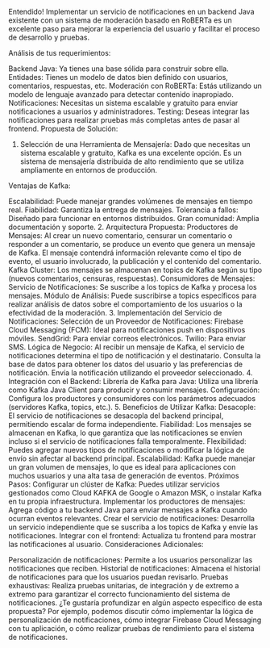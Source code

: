 Entendido! Implementar un servicio de notificaciones en un backend Java existente con un sistema de moderación basado en RoBERTa es un excelente paso para mejorar la experiencia del usuario y facilitar el proceso de desarrollo y pruebas.

Análisis de tus requerimientos:

Backend Java: Ya tienes una base sólida para construir sobre ella.
Entidades: Tienes un modelo de datos bien definido con usuarios, comentarios, respuestas, etc.
Moderación con RoBERTa: Estás utilizando un modelo de lenguaje avanzado para detectar contenido inapropiado.
Notificaciones: Necesitas un sistema escalable y gratuito para enviar notificaciones a usuarios y administradores.
Testing: Deseas integrar las notificaciones para realizar pruebas más completas antes de pasar al frontend.
Propuesta de Solución:

1. Selección de una Herramienta de Mensajería:
Dado que necesitas un sistema escalable y gratuito, Kafka es una excelente opción. Es un sistema de mensajería distribuida de alto rendimiento que se utiliza ampliamente en entornos de producción.

Ventajas de Kafka:

Escalabilidad: Puede manejar grandes volúmenes de mensajes en tiempo real.
Fiabilidad: Garantiza la entrega de mensajes.
Tolerancia a fallos: Diseñado para funcionar en entornos distribuidos.
Gran comunidad: Amplia documentación y soporte.
2. Arquitectura Propuesta:
Productores de Mensajes:
Al crear un nuevo comentario, censurar un comentario o responder a un comentario, se produce un evento que genera un mensaje de Kafka.
El mensaje contendrá información relevante como el tipo de evento, el usuario involucrado, la publicación y el contenido del comentario.
Kafka Cluster:
Los mensajes se almacenan en topics de Kafka según su tipo (nuevos comentarios, censuras, respuestas).
Consumidores de Mensajes:
Servicio de Notificaciones: Se suscribe a los topics de Kafka y procesa los mensajes.
Módulo de Análisis: Puede suscribirse a topics específicos para realizar análisis de datos sobre el comportamiento de los usuarios o la efectividad de la moderación.
3. Implementación del Servicio de Notificaciones:
Selección de un Proveedor de Notificaciones:
Firebase Cloud Messaging (FCM): Ideal para notificaciones push en dispositivos móviles.
SendGrid: Para enviar correos electrónicos.
Twilio: Para enviar SMS.
Lógica de Negocio:
Al recibir un mensaje de Kafka, el servicio de notificaciones determina el tipo de notificación y el destinatario.
Consulta la base de datos para obtener los datos del usuario y las preferencias de notificación.
Envía la notificación utilizando el proveedor seleccionado.
4. Integración con el Backend:
Librería de Kafka para Java: Utiliza una librería como Kafka Java Client para producir y consumir mensajes.
Configuración: Configura los productores y consumidores con los parámetros adecuados (servidores Kafka, topics, etc.).
5. Beneficios de Utilizar Kafka:
Desacople: El servicio de notificaciones se desacopla del backend principal, permitiendo escalar de forma independiente.
Fiabilidad: Los mensajes se almacenan en Kafka, lo que garantiza que las notificaciones se envíen incluso si el servicio de notificaciones falla temporalmente.
Flexibilidad: Puedes agregar nuevos tipos de notificaciones o modificar la lógica de envío sin afectar al backend principal.
Escalabilidad: Kafka puede manejar un gran volumen de mensajes, lo que es ideal para aplicaciones con muchos usuarios y una alta tasa de generación de eventos.
Próximos Pasos:
Configurar un clúster de Kafka: Puedes utilizar servicios gestionados como Cloud KAFKA de Google o Amazon MSK, o instalar Kafka en tu propia infraestructura.
Implementar los productores de mensajes: Agrega código a tu backend Java para enviar mensajes a Kafka cuando ocurran eventos relevantes.
Crear el servicio de notificaciones: Desarrolla un servicio independiente que se suscriba a los topics de Kafka y envíe las notificaciones.
Integrar con el frontend: Actualiza tu frontend para mostrar las notificaciones al usuario.
Consideraciones Adicionales:

Personalización de notificaciones: Permite a los usuarios personalizar las notificaciones que reciben.
Historial de notificaciones: Almacena el historial de notificaciones para que los usuarios puedan revisarlo.
Pruebas exhaustivas: Realiza pruebas unitarias, de integración y de extremo a extremo para garantizar el correcto funcionamiento del sistema de notificaciones.
¿Te gustaría profundizar en algún aspecto específico de esta propuesta? Por ejemplo, podemos discutir cómo implementar la lógica de personalización de notificaciones, cómo integrar Firebase Cloud Messaging con tu aplicación, o cómo realizar pruebas de rendimiento para el sistema de notificaciones.